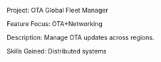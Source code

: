 Project: OTA Global Fleet Manager

Feature Focus: OTA+Networking 

Description: Manage OTA updates across regions. 

Skills Gained: Distributed systems 